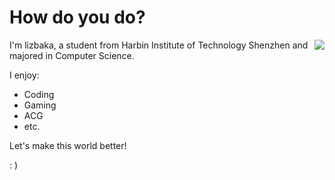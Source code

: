 # How do you do?

<img align="right" src="https://github-readme-stats.vercel.app/api?username=lizbaka&show_icons=true&theme=tokyonight&count_private=true" />

I'm lizbaka, a student from Harbin Institute of Technology Shenzhen and majored in Computer Science.

I enjoy:

- Coding
- Gaming
- ACG
- etc.

Let's make this world better!

: )
